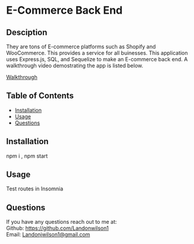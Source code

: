 # E-Commerce Back End  

  ## Desciption 
  They are tons of E-commerce platforms such as Shopify and WooCommerce. This provides a service for all buinesses. This application uses Express.js, SQL, and Sequelize to make an E-commerce back end. A walkthrough video demostrating the app is listed below.  
  
  [Walkthrough](https://drive.google.com/file/d/166M6r7lwrOBLepK9kAuudMQYhv29j55g/view?usp=sharing)

  ## Table of Contents
  - [Installation](#installation)
  - [Usage](#usage)
  - [Questions](#questions)

  ## Installation 
  npm i , npm start 

  ## Usage 
  Test routes in Insomnia

  ## Questions 
  If you have any questions reach out to me at: </br>
  Github: https://github.com/Landonwilson1 </br>
  Email: Landonjwilson1@gmail.com
